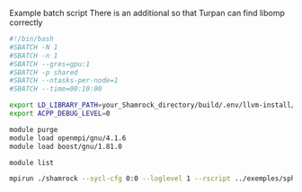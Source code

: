 Example batch script
There is an additional so that Turpan can find libomp correctly

```bash
#!/bin/bash
#SBATCH -N 1
#SBATCH -n 1
#SBATCH --gres=gpu:1
#SBATCH -p shared
#SBATCH --ntasks-per-node=1
#SBATCH --time=00:10:00

export LD_LIBRARY_PATH=your_Shamrock_directory/build/.env/llvm-install/lib/aarch64-unknown-linux-gnu/:$LD_LIBRARY_PATH # Pour libomp
export ACPP_DEBUG_LEVEL=0

module purge
module load openmpi/gnu/4.1.6
module load boost/gnu/1.81.0

module list

mpirun ./shamrock --sycl-cfg 0:0 --loglevel 1 --rscript ../exemples/sph_weak_scale_test.py
```
